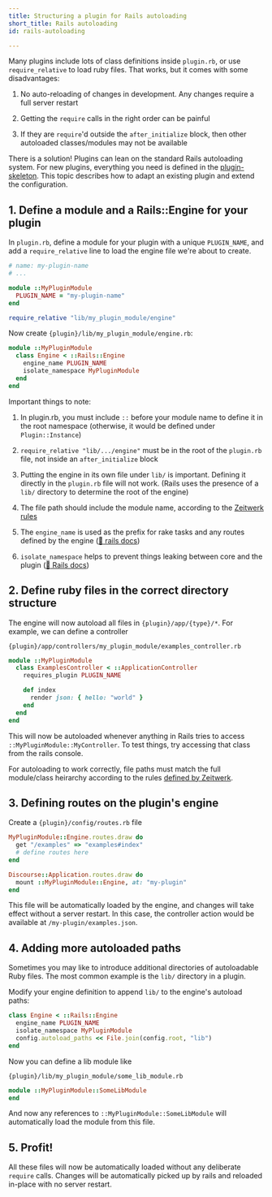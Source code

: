 ```yaml
---
title: Structuring a plugin for Rails autoloading
short_title: Rails autoloading
id: rails-autoloading

---
```

Many plugins include lots of class definitions inside `plugin.rb`, or use `require_relative` to load ruby files. That works, but it comes with some disadvantages:

1. No auto-reloading of changes in development. Any changes require a full server restart
2. Getting the `require` calls in the right order can be painful

3. If they are `require`'d outside the `after_initialize` block, then other autoloaded classes/modules may not be available

There is a solution! Plugins can lean on the standard Rails autoloading system. For new plugins, everything you need is defined in the [plugin-skeleton](https://github.com/discourse/discourse-plugin-skeleton). This topic describes how to adapt an existing plugin and extend the configuration.

## 1. Define a module and a Rails::Engine for your plugin

In `plugin.rb`, define a module for your plugin with a unique `PLUGIN_NAME`, and add a `require_relative` line to load the engine file we're about to create.

```ruby
# name: my-plugin-name
# ...

module ::MyPluginModule
  PLUGIN_NAME = "my-plugin-name"
end

require_relative "lib/my_plugin_module/engine"
```

Now create `{plugin}/lib/my_plugin_module/engine.rb`:

```ruby
module ::MyPluginModule
  class Engine < ::Rails::Engine
    engine_name PLUGIN_NAME
    isolate_namespace MyPluginModule
  end
end
```

Important things to note:


1. In plugin.rb, you must include `::` before your module name to define it in the root namespace (otherwise, it would be defined under `Plugin::Instance`)
1. `require_relative "lib/.../engine"` must be in the root of the `plugin.rb` file, not inside an `after_initialize` block

2. Putting the engine in its own file under `lib/` is important. Defining it directly in the `plugin.rb` file will not work. (Rails uses the presence of a `lib/` directory to determine the root of the engine)

3. The file path should include the module name, according to the [Zeitwerk rules](https://github.com/fxn/zeitwerk#file-structure)

3. The `engine_name` is used as the prefix for rake tasks and any routes defined by the engine ([:link: rails docs](https://api.rubyonrails.org/classes/Rails/Engine.html#class-Rails::Engine-label-Engine+name))

4. `isolate_namespace` helps to prevent things leaking between core and the plugin ([:link: Rails docs](https://api.rubyonrails.org/classes/Rails/Engine.html#class-Rails::Engine-label-Isolated+Engine))

## 2. Define ruby files in the correct directory structure

The engine will now autoload all files in `{plugin}/app/{type}/*`. For example, we can define a controller

`{plugin}/app/controllers/my_plugin_module/examples_controller.rb`
```ruby
module ::MyPluginModule
  class ExamplesController < ::ApplicationController
    requires_plugin PLUGIN_NAME

    def index
      render json: { hello: "world" }
    end
  end
end
```

This will now be autoloaded whenever anything in Rails tries to access `::MyPluginModule::MyController`. To test things, try accessing that class from the rails console.

For autoloading to work correctly, file paths must match the full module/class heirarchy according to the rules [defined by Zeitwerk](https://github.com/fxn/zeitwerk#file-structure).

## 3. Defining routes on the plugin's engine

Create a `{plugin}/config/routes.rb` file

```ruby
MyPluginModule::Engine.routes.draw do
  get "/examples" => "examples#index"
  # define routes here
end

Discourse::Application.routes.draw do
  mount ::MyPluginModule::Engine, at: "my-plugin"
end
```

This file will be automatically loaded by the engine, and changes will take effect without a server restart. In this case, the controller action would be available at `/my-plugin/examples.json`.


## 4. Adding more autoloaded paths

Sometimes you may like to introduce additional directories of autoloadable Ruby files. The most common example is the `lib/` directory in a plugin.

Modify your engine definition to append `lib/` to the engine's autoload paths:

```ruby
class Engine < ::Rails::Engine
  engine_name PLUGIN_NAME
  isolate_namespace MyPluginModule
  config.autoload_paths << File.join(config.root, "lib")
end
```

Now you can define a lib module like

`{plugin}/lib/my_plugin_module/some_lib_module.rb`

```ruby
module ::MyPluginModule::SomeLibModule  
end
```

And now any references to `::MyPluginModule::SomeLibModule` will automatically load the module from this file. 

## 5. Profit!

All these files will now be automatically loaded without any deliberate `require` calls. Changes will be automatically picked up by rails and reloaded in-place with no server restart.
